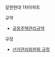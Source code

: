 갈현현대 1차아파트 

규약
* [공동주택관리규약](https://github.com/GHIPark/ghipark.github.io/wiki/%EA%B3%B5%EB%8F%99%EC%A3%BC%ED%83%9D-%EA%B4%80%EB%A6%AC-%EA%B7%9C%EC%95%BD)

규정

* [선거관리위원회 규정](https://github.com/GHIPark/ghipark.github.io/wiki/%EC%84%A0%EA%B1%B0%EA%B4%80%EB%A6%AC%EC%9C%84%EC%9B%90%ED%9A%8C-%EA%B7%9C%EC%A0%95)

